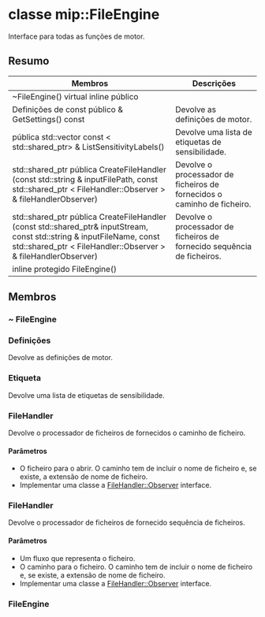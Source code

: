 # <a name="class-mipfileengine"></a>classe mip::FileEngine 
Interface para todas as funções de motor.
  
## <a name="summary"></a>Resumo
 Membros                        | Descrições                                
--------------------------------|---------------------------------------------
~FileEngine() virtual inline público  |  
Definições de const público & GetSettings() const  |  Devolve as definições de motor.
pública std::vector const < std::shared_ptr<Label>> & ListSensitivityLabels()  |  Devolve uma lista de etiquetas de sensibilidade.
std::shared_ptr pública<FileHandler> CreateFileHandler (const std::string & inputFilePath, const std::shared_ptr < FileHandler::Observer > & fileHandlerObserver)  |  Devolve o processador de ficheiros de fornecidos o caminho de ficheiro.
std::shared_ptr pública<FileHandler> CreateFileHandler (const std::shared_ptr<Stream>& inputStream, const std::string & inputFileName, const std::shared_ptr < FileHandler::Observer > & fileHandlerObserver)  |  Devolve o processador de ficheiros de fornecido sequência de ficheiros.
inline protegido FileEngine()  |  
  
## <a name="members"></a>Membros
  
### <a name="fileengine"></a>~ FileEngine
  
### <a name="settings"></a>Definições
Devolve as definições de motor.
  
### <a name="label"></a>Etiqueta
Devolve uma lista de etiquetas de sensibilidade.
  
### <a name="filehandler"></a>FileHandler
Devolve o processador de ficheiros de fornecidos o caminho de ficheiro.
  
#### <a name="parameters"></a>Parâmetros
* O ficheiro para o abrir. O caminho tem de incluir o nome de ficheiro e, se existe, a extensão de nome de ficheiro. 
* Implementar uma classe a [FileHandler::Observer](#classmip_1_1_file_handler_1_1_observer) interface.
  
### <a name="filehandler"></a>FileHandler
Devolve o processador de ficheiros de fornecido sequência de ficheiros.
  
#### <a name="parameters"></a>Parâmetros
* Um fluxo que representa o ficheiro. 
* O caminho para o ficheiro. O caminho tem de incluir o nome de ficheiro e, se existe, a extensão de nome de ficheiro. 
* Implementar uma classe a [FileHandler::Observer](#classmip_1_1_file_handler_1_1_observer) interface.
  
### <a name="fileengine"></a>FileEngine